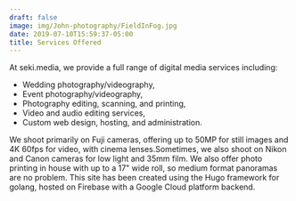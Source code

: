 ```yaml
---
draft: false
image: img/John-photography/FieldInFog.jpg
date: 2019-07-10T15:59:37-05:00
title: Services Offered
---
```


At seki.media, we provide a full range of digital media services including:

* Wedding photography/videography,
* Event photography/videography,
* Photography editing, scanning, and printing,
* Video and audio editing services,
* Custom web design, hosting, and administration.
<!--more--> 
We shoot primarily on Fuji cameras, offering up to 50MP for still images and 4K 60fps for video, with cinema lenses.Sometimes, we also shoot on Nikon and Canon cameras for low light and 35mm film. We also offer photo printing in house with up to a 17" wide roll, so medium format panoramas are no problem. This site has been created using the Hugo framework for golang, hosted on Firebase with a Google Cloud platform backend.
